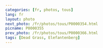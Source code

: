 ```yaml
---
categories: [fr, photos, tous]
lang: fr
layout: photo
next_photo: /fr/photos/tous/P0000354.html
picname: P0000355
prev_photo: /fr/photos/tous/P0000366.html
tags: [Dead Grass, Elefantenberg]
---
```

